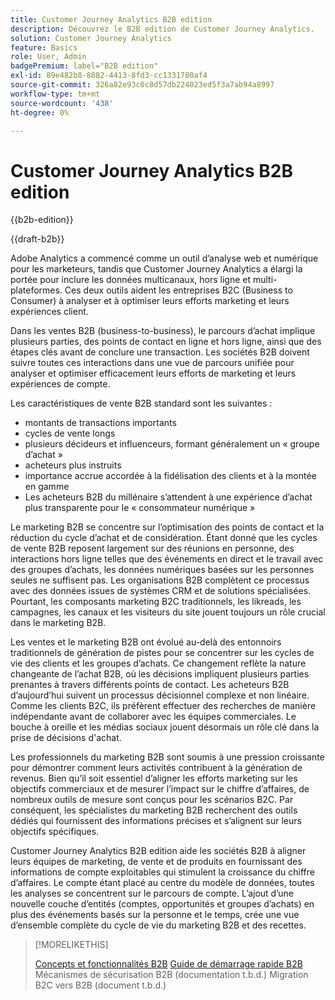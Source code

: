 ```yaml
---
title: Customer Journey Analytics B2B edition
description: Découvrez le B2B edition de Customer Journey Analytics.
solution: Customer Journey Analytics
feature: Basics
role: User, Admin
badgePremium: label="B2B edition"
exl-id: 89e482b8-8082-4413-8fd3-cc1331780af4
source-git-commit: 326a82e93c0c8d57db224023ed5f3a7ab94a8997
workflow-type: tm+mt
source-wordcount: '438'
ht-degree: 0%

---
```



# Customer Journey Analytics B2B edition

{{b2b-edition}}

{{draft-b2b}}

Adobe Analytics a commencé comme un outil d’analyse web et numérique pour les marketeurs, tandis que Customer Journey Analytics a élargi la portée pour inclure les données multicanaux, hors ligne et multi-plateformes.  Ces deux outils aident les entreprises B2C (Business to Consumer) à analyser et à optimiser leurs efforts marketing et leurs expériences client.

Dans les ventes B2B (business-to-business), le parcours d’achat implique plusieurs parties, des points de contact en ligne et hors ligne, ainsi que des étapes clés avant de conclure une transaction. Les sociétés B2B doivent suivre toutes ces interactions dans une vue de parcours unifiée pour analyser et optimiser efficacement leurs efforts de marketing et leurs expériences de compte.

Les caractéristiques de vente B2B standard sont les suivantes :

* montants de transactions importants
* cycles de vente longs
* plusieurs décideurs et influenceurs, formant généralement un « groupe d’achat »
* acheteurs plus instruits
* importance accrue accordée à la fidélisation des clients et à la montée en gamme
* Les acheteurs B2B du millénaire s’attendent à une expérience d’achat plus transparente pour le « consommateur numérique »

Le marketing B2B se concentre sur l’optimisation des points de contact et la réduction du cycle d’achat et de considération. Étant donné que les cycles de vente B2B reposent largement sur des réunions en personne, des interactions hors ligne telles que des événements en direct et le travail avec des groupes d’achats, les données numériques basées sur les personnes seules ne suffisent pas. Les organisations B2B complètent ce processus avec des données issues de systèmes CRM et de solutions spécialisées. Pourtant, les composants marketing B2C traditionnels, les likreads, les campagnes, les canaux et les visiteurs du site jouent toujours un rôle crucial dans le marketing B2B.

Les ventes et le marketing B2B ont évolué au-delà des entonnoirs traditionnels de génération de pistes pour se concentrer sur les cycles de vie des clients et les groupes d’achats. Ce changement reflète la nature changeante de l’achat B2B, où les décisions impliquent plusieurs parties prenantes à travers différents points de contact. Les acheteurs B2B d’aujourd’hui suivent un processus décisionnel complexe et non linéaire. Comme les clients B2C, ils préfèrent effectuer des recherches de manière indépendante avant de collaborer avec les équipes commerciales. Le bouche à oreille et les médias sociaux jouent désormais un rôle clé dans la prise de décisions d&#39;achat.

Les professionnels du marketing B2B sont soumis à une pression croissante pour démontrer comment leurs activités contribuent à la génération de revenus.  Bien qu’il soit essentiel d’aligner les efforts marketing sur les objectifs commerciaux et de mesurer l’impact sur le chiffre d’affaires, de nombreux outils de mesure sont conçus pour les scénarios B2C. Par conséquent, les spécialistes du marketing B2B recherchent des outils dédiés qui fournissent des informations précises et s’alignent sur leurs objectifs spécifiques.

Customer Journey Analytics B2B edition aide les sociétés B2B à aligner leurs équipes de marketing, de vente et de produits en fournissant des informations de compte exploitables qui stimulent la croissance du chiffre d’affaires. Le compte étant placé au centre du modèle de données, toutes les analyses se concentrent sur le parcours de compte. L’ajout d’une nouvelle couche d’entités (comptes, opportunités et groupes d’achats) en plus des événements basés sur la personne et le temps, crée une vue d’ensemble complète du cycle de vie du marketing B2B et des recettes.


>[!MORELIKETHIS]
>
>[Concepts et fonctionnalités B2B](cja-b2b-concepts-features.md)
>[Guide de démarrage rapide B2B ](cja-b2b-quick-start-guide.md)
>Mécanismes de sécurisation B2B (documentation t.b.d.)
>Migration B2C vers B2B (document t.b.d.)
>
